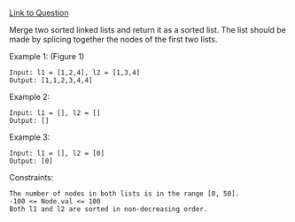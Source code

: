 [Link to Question](https://leetcode.com/explore/interview/card/top-interview-questions-easy/93/linked-list/771/)




Merge two sorted linked lists and return it as a sorted list. The list should be made by splicing together the nodes of the first two lists.

 

Example 1:
(Figure 1)
```
Input: l1 = [1,2,4], l2 = [1,3,4]
Output: [1,1,2,3,4,4]
```
Example 2:
```
Input: l1 = [], l2 = []
Output: []
```
Example 3:
```
Input: l1 = [], l2 = [0]
Output: [0]
 ```

Constraints:
```
The number of nodes in both lists is in the range [0, 50].
-100 <= Node.val <= 100
Both l1 and l2 are sorted in non-decreasing order.
```